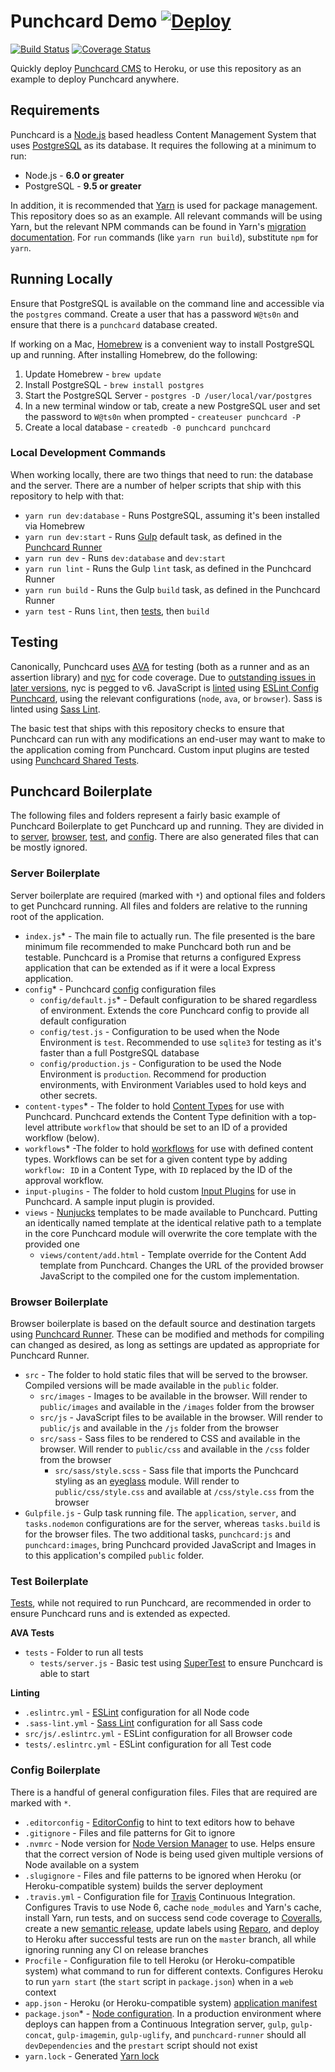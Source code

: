 # Punchcard Demo [![Deploy](https://www.herokucdn.com/deploy/button.svg)](https://heroku.com/deploy?template=https://github.com/punchcard-cms/demo)

[![Build Status](https://travis-ci.org/punchcard-cms/demo.svg?branch=master)](https://travis-ci.org/punchcard-cms/demo) [![Coverage Status](https://coveralls.io/repos/github/punchcard-cms/demo/badge.svg?branch=master)](https://coveralls.io/github/punchcard-cms/demo?branch=master)

Quickly deploy [Punchcard CMS](https://github.com/punchcard-cms/punchcard) to Heroku, or use this repository as an example to deploy Punchcard anywhere.

## Requirements

Punchcard is a [Node.js](https://nodejs.org/) based headless Content Management System that uses [PostgreSQL](https://www.postgresql.org/) as its database. It requires the following at a minimum to run:

* Node.js - **6.0 or greater**
* PostgreSQL - **9.5 or greater**

In addition, it is recommended that [Yarn](https://yarnpkg.com/) is used for package management. This repository does so as an example. All relevant commands will be using Yarn, but the relevant NPM commands can be found in Yarn's [migration documentation](https://yarnpkg.com/en/docs/migrating-from-npm). For `run` commands (like `yarn run build`), substitute `npm` for `yarn`.

## Running Locally

Ensure that PostgreSQL is available on the command line and accessible via the `postgres` command. Create a user that has a password `W@ts0n` and ensure that there is a `punchcard` database created.

If working on a Mac, [Homebrew](http://brew.sh/) is a convenient way to install PostgreSQL up and running. After installing Homebrew, do the following:

1. Update Homebrew - `brew update`
2. Install PostgreSQL - `brew install postgres`
3. Start the PostgreSQL Server - `postgres -D /user/local/var/postgres`
4. In a new terminal window or tab, create a new PostgreSQL user and set the password to `W@ts0n` when prompted - `createuser punchcard -P`
5. Create a local database - `createdb -0 punchcard punchcard`

### Local Development Commands

When working locally, there are two things that need to run: the database and the server. There are a number of helper scripts that ship with this repository to help with that:

* `yarn run dev:database` - Runs PostgreSQL, assuming it's been installed via Homebrew
* `yarn run dev:start` - Runs [Gulp](http://gulpjs.com/) default task, as defined in the [Punchcard Runner](https://github.com/punchcard-cms/runner)
* `yarn run dev` - Runs `dev:database` and `dev:start`
* `yarn run lint` - Runs the Gulp `lint` task, as defined in the Punchcard Runner
* `yarn run build` - Runs the Gulp `build` task, as defined in the Punchcard Runner
* `yarn test` - Runs `lint`, then [tests](#testing), then `build`

## Testing

Canonically, Punchcard uses [AVA](https://github.com/avajs/ava) for testing (both as a runner and as an assertion library) and [nyc](https://github.com/istanbuljs/nyc) for code coverage. Due to [outstanding issues in later versions](https://github.com/punchcard-cms/punchcard/pull/480#issuecomment-252640369), nyc is pegged to v6. JavaScript is [linted](http://snugug.github.io/linting-for-fun-and-profit/#/) using [ESLint Config Punchcard](https://github.com/punchcard-cms/eslint-config-punchcard), using the relevant configurations (`node`, `ava`, or `browser`). Sass is linted using [Sass Lint](https://www.npmjs.com/package/sass-lint).

The basic test that ships with this repository checks to ensure that Punchcard can run with any modifications an end-user may want to make to the application coming from Punchcard. Custom input plugins are tested using [Punchcard Shared Tests](https://github.com/punchcard-cms/shared-tests).

## Punchcard Boilerplate

The following files and folders represent a fairly basic example of Punchcard Boilerplate to get Punchcard up and running. They are divided in to [server](#server-boilerplate), [browser](#browser-boilerplate), [test](#test-boilerplate), and [config](#config-boilerplate). There are also generated files that can be mostly ignored.

### Server Boilerplate

Server boilerplate are required (marked with `*`) and optional files and folders to get Punchcard running. All files and folders are relative to the running root of the application.

* `index.js`* - The main file to actually run. The file presented is the bare minimum file recommended to make Punchcard both run and be testable. Punchcard is a Promise that returns a configured Express application that can be extended as if it were a local Express application.
* `config`* - Punchcard [config](https://www.npmjs.com/package/config) configuration files
  * `config/default.js`* - Default configuration to be shared regardless of environment. Extends the core Punchcard config to provide all default configuration
  * `config/test.js` - Configuration to be used when the Node Environment is `test`. Recommended to use `sqlite3` for testing as it's faster than a full PostgreSQL database
  * `config/production.js` - Configuration to be used the Node Environment is `production`. Recommend for production environments, with Environment Variables used to hold keys and other secrets.
* `content-types`* - The folder to hold [Content Types](https://github.com/punchcard-cms/content-types#defining-a-content-type) for use with Punchcard. Punchcard extends the Content Type definition with a top-level attribute `workflow` that should be set to an ID of a provided workflow (below).
* `workflows`* -The folder to hold [workflows](https://github.com/punchcard-cms/punchcard/tree/master/workflows) for use with defined content types. Workflows can be set for a given content type by adding `workflow: ID` in a Content Type, with `ID` replaced by the ID of the approval workflow.
* `input-plugins` - The folder to hold custom [Input Plugins](https://github.com/punchcard-cms?utf8=%E2%9C%93&query=input-plugin) for use in Punchcard. A sample input plugin is provided.
* `views` - [Nunjucks](https://mozilla.github.io/nunjucks/) templates to be made available to Punchcard. Putting an identically named template at the identical relative path to a template in the core Punchcard module will overwrite the core template with the provided one
  * `views/content/add.html` - Template override for the Content Add template from Punchcard. Changes the URL of the provided browser JavaScript to the compiled one for the custom implementation.

### Browser Boilerplate

Browser boilerplate is based on the default source and destination targets using [Punchcard Runner](https://github.com/punchcard-cms/runner). These can be modified and methods for compiling can changed as desired, as long as settings are updated as appropriate for Punchcard Runner.

* `src` - The folder to hold static files that will be served to the browser. Compiled versions will be made available in the `public` folder.
  * `src/images` - Images to be available in the browser. Will render to `public/images` and available in the `/images` folder from the browser
  * `src/js` - JavaScript files to be available in the browser. Will render to `public/js` and available in the `/js` folder from the browser
  * `src/sass` - Sass files to be rendered to CSS and available in the browser. Will render to `public/css` and available in the `/css` folder from the browser
    * `src/sass/style.scss` - Sass file that imports the Punchcard styling as an [eyeglass](https://github.com/sass-eyeglass/eyeglass) module. Will render to `public/css/style.css` and available at `/css/style.css` from the browser
* `Gulpfile.js` - Gulp task running file. The `application`, `server`, and `tasks.nodemon` configurations are for the server, whereas `tasks.build` is for the browser files. The two additional tasks, `punchcard:js` and `punchcard:images`, bring Punchcard provided JavaScript and Images in to this application's compiled `public` folder.

### Test Boilerplate

[Tests](#testing), while not required to run Punchcard, are recommended in order to ensure Punchcard runs and is extended as expected.

**AVA Tests**
* `tests` - Folder to run all tests
  * `tests/server.js` - Basic test using [SuperTest](https://www.npmjs.com/package/supertest) to ensure Punchcard is able to start

**Linting**
* `.eslintrc.yml` - [ESLint](https://www.npmjs.com/package/eslint) configuration for all Node code
* `.sass-lint.yml` - [Sass Lint](https://www.npmjs.com/package/sass-lint) configuration for all Sass code
* `src/js/.eslintrc.yml` - ESLint configuration for all Browser code
* `tests/.eslintrc.yml` - ESLint configuration for all Test code

### Config Boilerplate

There is a handful of general configuration files. Files that are required are marked with `*`.

* `.editorconfig` - [EditorConfig](http://editorconfig.org/) to hint to text editors how to behave
* `.gitignore` - Files and file patterns for Git to ignore
* `.nvmrc` - Node version for [Node Version Manager](https://github.com/creationix/nvm) to use. Helps ensure that the correct version of Node is being used given multiple versions of Node available on a system
* `.slugignore` - Files and file patterns to be ignored when Heroku (or Heroku-compatible system) builds the server deployment
* `.travis.yml` - Configuration file for [Travis](https://travis-ci.org/) Continuous Integration. Configures Travis to use Node 6, cache `node_modules` and Yarn's cache, install Yarn, run tests, and on success send code coverage to [Coveralls](https://coveralls.io/), create a new [semantic release](https://github.com/punchcard-cms/punchcard/blob/master/CONTRIBUTING.md#creating-a-release), update labels using [Reparo](https://reparo.herokuapp.com/), and deploy to Heroku after successful tests are run on the `master` branch, all while ignoring running any CI on release branches
* `Procfile` - Configuration file to tell Heroku (or Heroku-compatible system) what command to run for different contexts. Configures Heroku to run `yarn start` (the `start` script in `package.json`) when in a `web` context
* `app.json` - Heroku (or Heroku-compatible system) [application manifest](https://blog.heroku.com/introducing_the_app_json_application_manifest)
* `package.json`* - [Node configuration](https://docs.npmjs.com/files/package.json). In a production environment where deploys can happen from a Continuous Integration server, `gulp`, `gulp-concat`, `gulp-imagemin`, `gulp-uglify`, and `punchcard-runner` should all `devDependencies` and the `prestart` script should not exist
* `yarn.lock` - Generated [Yarn lock](https://yarnpkg.com/en/docs/yarn-lock)
